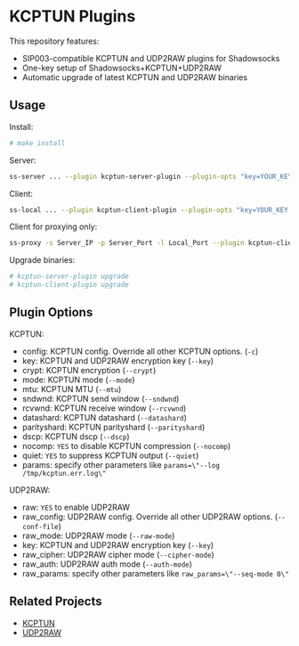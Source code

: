 # KCPTUN Plugins

This repository features:

* SIP003-compatible KCPTUN and UDP2RAW plugins for Shadowsocks
* One-key setup of Shadowsocks+KCPTUN+UDP2RAW
* Automatic upgrade of latest KCPTUN and UDP2RAW binaries

## Usage

Install:

```bash
# make install
```

Server:

```bash
ss-server ... --plugin kcptun-server-plugin --plugin-opts "key=YOUR_KEY;raw=YES"
```

Client:

```bash
ss-local ... --plugin kcptun-client-plugin --plugin-opts "key=YOUR_KEY;raw=YES"
```

Client for proxying only:

```bash
ss-proxy -s Server_IP -p Server_Port -l Local_Port --plugin kcptun-client-plugin --plugin-opts "key=YOUR_KEY;raw=YES"
```

Upgrade binaries:

```bash
# kcptun-server-plugin upgrade
# kcptun-client-plugin upgrade
```

## Plugin Options

KCPTUN:

* config: KCPTUN config. Override all other KCPTUN options. (``-c``)
* key: KCPTUN and UDP2RAW encryption key (``--key``)
* crypt: KCPTUN encryption (``--crypt``)
* mode: KCPTUN mode (``--mode``)
* mtu: KCPTUN MTU (``--mtu``)
* sndwnd: KCPTUN send window (``--sndwnd``)
* rcvwnd: KCPTUN receive window (``--rcvwnd``)
* datashard: KCPTUN datashard (``--datashard``)
* parityshard: KCPTUN parityshard (``--parityshard``)
* dscp: KCPTUN dscp (``--dscp``)
* nocomp: ``YES`` to disable KCPTUN compression (``--nocomp``)
* quiet: ``YES`` to suppress KCPTUN output (``--quiet``)
* params: specify other parameters like ``params=\"--log /tmp/kcptun.err.log\"``

UDP2RAW:

* raw: ``YES`` to enable UDP2RAW
* raw_config: UDP2RAW config. Override all other UDP2RAW options. (``--conf-file``)
* raw_mode: UDP2RAW mode (``--raw-mode``)
* key: KCPTUN and UDP2RAW encryption key (``--key``)
* raw_cipher: UDP2RAW cipher mode (``--cipher-mode``)
* raw_auth: UDP2RAW auth mode (``--auth-mode``)
* raw_params: specify other parameters like ``raw_params=\"--seq-mode 0\"``


## Related Projects

* [KCPTUN](https://github.com/xtaci/kcptun)
* [UDP2RAW](https://github.com/wangyu-/udp2raw-tunnel)
